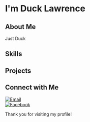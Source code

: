 # I'm Duck Lawrence 

## About Me

Just Duck

## Skills

## Projects

## Connect with Me

[![Email](https://img.shields.io/badge/Email-%23D14836.svg?style=for-the-badge&logo=gmail&logoColor=white)](https://mail.google.com/mail/u/0/?fs=1&to=tduc01234@gmail.com&tf=cm)<br/>
[![Facebook](https://img.shields.io/badge/Facebook-%231877F2.svg?style=for-the-badge&logo=facebook&logoColor=white)](https://www.facebook.com/duck35lawrence)

Thank you for visiting my profile!

